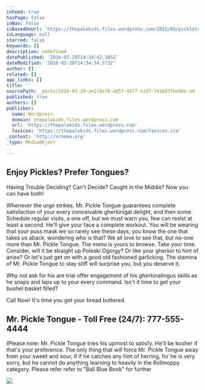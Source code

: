 ```yaml
---
inFeed: true
hasPage: false
inNav: false
isBasedOnUrl: 'https://thepalekids.files.wordpress.com/2015/03/pickletounge-2013.jpg'
inLanguage: null
starred: false
keywords: []
description: undefined
datePublished: '2016-03-29T14:34:42.385Z'
dateModified: '2016-03-29T14:34:34.573Z'
author: []
related: []
app_links: []
title: ''
sourcePath: _posts/2016-03-29-ae2c8e76-dd5f-4577-a137-743663fbe96e.md
published: true
authors: []
publisher:
  name: Wordpress
  domain: thepalekids.files.wordpress.com
  url: 'https://thepalekids.files.wordpress.com'
  favicon: 'https://thepalekids.files.wordpress.com/favicon.ico'
_context: 'http://schema.org'
_type: MediaObject

---
```

## Enjoy Pickles? Prefer Tongues?

Having Trouble Deciding?
Can't Decide? Caught in the Middle?
Now you can have both!

Whenever the urge strikes, Mr. Pickle Tongue guarantees complete satisfaction of your every conceivable gherkinigal delight, and then some. Schedule regular visits, a one off, but we must warn you, few can resist at least a second. He'll give your face a complete workout. You will be wearing that sour puss mask we so rarely see these days, you know the one that takes us aback, wondering who is that? We all love to see that, but no-one more than Mr. Pickle Tongue. The menu is yours to browse. Take your time. Consider, will it be straight up Poleski Ogorgy? Or like your gherkin to hint of anise? Or let's just get on with a good old fashioned garlicking. The stamina of Mr. Pickle Tongue to stay stiff will surprise you, but you deserve it.

Why not ask for his are trial offer engagement of his gherkinalingus skills as he snaps and laps up to your every command.
Isn't it time to get your bushel basket filled?

Call Now! It's time you get your bread buttered.

## Mr. Pickle Tongue - Toll Free (24/7): 777-555-4444

(Please note: Mr. Pickle Tongue tries his upmost to satisfy. He'll be kosher if that's your preference. The only thing that will force Mr. Pickle Tongue away from your sweet and sour, if if he catches any hint of herring, for he is very sorry, but he cannot do anything learning to heavily in the Rollmoppy category. Please refer refer to "Ball Blue Book" for further 

<article style=""><img src="https://s3-us-west-2.amazonaws.com/the-grid-img/p/0084bbce1b81e5442f0779c6d5a736375d615f21.jpg" /></article>